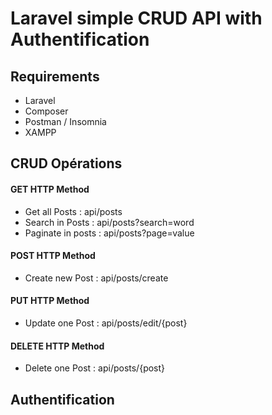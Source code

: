 # Laravel simple CRUD API with Authentification


## Requirements

- Laravel
- Composer
- Postman / Insomnia
- XAMPP


## CRUD Opérations

#### GET HTTP Method
- Get all Posts : api/posts
- Search in Posts : api/posts?search=word
- Paginate in posts : api/posts?page=value

#### POST HTTP Method
- Create new Post : api/posts/create

#### PUT HTTP Method
- Update one Post : api/posts/edit/{post}

#### DELETE HTTP Method
- Delete one Post : api/posts/{post}


## Authentification
                